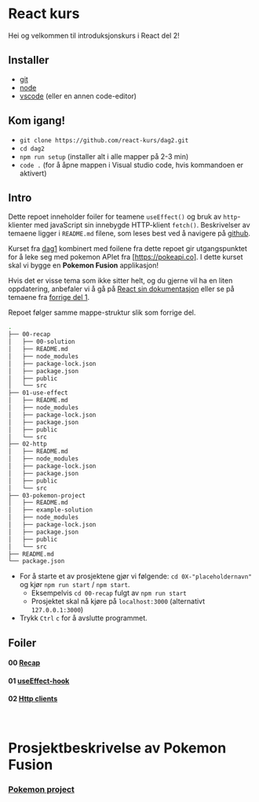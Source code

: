 # React kurs

Hei og velkommen til introduksjonskurs i React del 2!

## Installer
* [git](https://git-scm.com/downloads)
* [node](https://nodejs.org/en/download/)
* [vscode](https://code.visualstudio.com/download) (eller en annen code-editor)

## Kom igang!
* `git clone https://github.com/react-kurs/dag2.git`
* `cd dag2`
* `npm run setup` (installer alt i alle mapper på 2-3 min)
* `code .` (for å åpne mappen i Visual studio code, hvis kommandoen er aktivert)

## Intro
Dette repoet inneholder foiler for teamene `useEffect()` og bruk av `http`-klienter med javaScript sin innebygde HTTP-klient `fetch()`.
Beskrivelser av temaene ligger i `README.md` filene, som leses best ved å navigere på [github](https://github.com/react-kurs/dag2).

Kurset fra [dag1](https://github.com/react-kurs/dag1) kombinert med foilene fra dette repoet gir utgangspunktet for å leke seg med pokemon APIet fra [https://pokeapi.co]. I dette kurset skal vi bygge en **Pokemon Fusion** applikasjon!

Hvis det er visse tema som ikke sitter helt, og du gjerne vil ha en liten oppdatering, anbefaler vi å gå på [React sin dokumentasjon](https://reactjs.org/docs/getting-started.html) eller se på temaene fra [forrige del 1](https://github.com/react-kurs/dag1s).

Repoet følger samme mappe-struktur slik som forrige del.

```bash
.
├── 00-recap
│   ├── 00-solution
│   ├── README.md
│   ├── node_modules
│   ├── package-lock.json
│   ├── package.json
│   ├── public
│   └── src
├── 01-use-effect
│   ├── README.md
│   ├── node_modules
│   ├── package-lock.json
│   ├── package.json
│   ├── public
│   └── src
├── 02-http
│   ├── README.md
│   ├── node_modules
│   ├── package-lock.json
│   ├── package.json
│   ├── public
│   └── src
├── 03-pokemon-project
│   ├── README.md
│   ├── example-solution
│   ├── node_modules
│   ├── package-lock.json
│   ├── package.json
│   ├── public
│   └── src
├── README.md
└── package.json
```


* For å starte et av prosjektene gjør vi følgende:  `cd 0X-"placeholdernavn"` og kjør `npm run start` / `npm start`.
  * Eksempelvis `cd 00-recap` fulgt av `npm run start`
  * Prosjektet skal nå kjøre på `localhost:3000` (alternativt `127.0.0.1:3000`)
* Trykk `Ctrl` `c` for å avslutte programmet.

## Foiler
#### 00 [Recap](00-recap/README.md)
#### 01 [useEffect-hook](01-use-effect/README.md)
#### 02 [Http clients](02-http/README.md)

<br>

# Prosjektbeskrivelse av Pokemon Fusion

###  [Pokemon project](03-state/README.md)